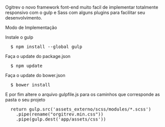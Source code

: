 Ogitrev o novo framework font-end muito facil de implementar totalmente responsivo com o gulp e Sass com alguns plugins para facilitar seu desenvolvimento.

Modo de Implementação

Instale o gulp
<pre>
  $ npm install --global gulp
</pre>

Faça o update do package.json
<pre>
  $ npm update 
</pre>

Faça o update do bower.json 
<pre>
  $ bower install 
</pre>

E por fim altere o arquivo gulpfile.js para os caminhos que corresponde as pasta o seu projeto
<pre>
  return gulp.src('assets_externo/scss/modules/*.scss')
    .pipe(rename("orgitrev.min.css"))
    .pipe(gulp.dest('app/assets/css'))
</pre>
